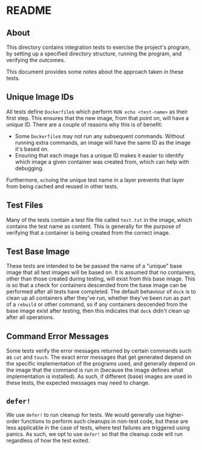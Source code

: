 README
======

About
-----

This directory contains integration tests to exercise the project's program, by
setting up a specified directory structure, running the program, and verifying
the outcomes.

This document provides some notes about the approach taken in these tests.

Unique Image IDs
----------------

All tests define `Dockerfile`s which perform `RUN echo <test-name>` as their
first step. This ensures that the new image, from that point on, will have a
unique ID. There are a couple of reasons why this is of benefit:

* Some `Dockerfile`s may not run any subsequent commands. Without running extra
  commands, an image will have the same ID as the image it's based on.
* Ensuring that each image has a unique ID makes it easier to identify which
  image a given container was created from, which can help with debugging.

Furthermore, `echo`ing the unique test name in a layer prevents that layer from
being cached and reused in other tests.

Test Files
----------

Many of the tests contain a test file file called `test.txt` in the image, which
contains the test name as content. This is generally for the purpose of
verifying that a container is being created from the correct image.

Test Base Image
---------------

These tests are intended to be be passed the name of a "unique" base image that
all test images will be based on. It is assumed that no containers, other than
those created during testing, will exist from this base image. This is so that a
check for containers descended from the base image can be performed after all
tests have completed. The default behaviour of `dock` is to clean up all
containers after they've run, whether they've been run as part of a `rebuild` or
other command, so if any containers descended from the base image exist after
testing, then this indicates that `dock` didn't clean up after all operations.

Command Error Messages
----------------------

Some tests verify the error messages returned by certain commands such as `cat`
and `touch`. The exact error messages that get generated depend on the specific
implementation of the programs used, and generally depend on the image that the
command is run in (because the image defines what implementation is installed).
As such, if different (base) images are used in these tests, the expected
messages may need to change.

`defer!`
--------

We use `defer!` to run cleanup for tests. We would generally use higher-order
functions to perform such cleanups in non-test code, but these are less
applicable in the case of tests, where test failures are triggered using panics.
As such, we opt to use `defer!` so that the cleanup code will run regardless of
how the test exited.
